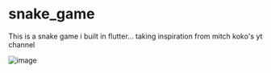 # snake_game

This is a snake game i built in flutter... taking inspiration from mitch koko's yt channel

![image](https://user-images.githubusercontent.com/67002144/233907842-b9091e0c-a183-4fca-980e-a423c25e5a6e.png)
